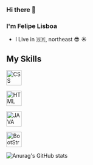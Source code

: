 ### Hi there 👋

### I'm Felipe Lisboa
- I Live in :brazil:, northeast 😎 :sunny:

## My Skills
<!--CSS-->
<img src="https://cdn.jsdelivr.net/gh/devicons/devicon/icons/css3/css3-original.svg" alt="CSS" width="40" height="40" style="max-width:100%;"></img>
<!--HTML-->
<img src="https://cdn.jsdelivr.net/gh/devicons/devicon/icons/html5/html5-original.svg" alt="HTML" width="40" height="40" style="max-width:100%;"></img>
<!--JAVA SCRIPT-->
<img src="https://cdn.jsdelivr.net/gh/devicons/devicon/icons/javascript/javascript-original.svg" alt="JAVA SCRIPT" width="40" height="40" style="max-width:100%;"></img>
<!--Bootstrap-->
<img src="https://cdn.jsdelivr.net/gh/devicons/devicon/icons/bootstrap/bootstrap-plain.svg" alt="BootStrap" width="40" height="40" style="max-width:100%;"></img>

![Anurag's GitHub stats](https://github-readme-stats.vercel.app/api?username=FelipeDeBOa&show_icons=true&theme=dark)


<!--
**FelipeDeBoa/FelipeDeBoa** is a ✨ _special_ ✨ repository because its `README.md` (this file) appears on your GitHub profile.

Here are some ideas to get you started:

- 🔭 I’m currently working on ...
- 🌱 I’m currently learning ...
- 👯 I’m looking to collaborate on ...
- 🤔 I’m looking for help with ...
- 💬 Ask me about ...
- 📫 How to reach me: ...
- 😄 Pronouns: ...
- ⚡ Fun fact: ...
-->
